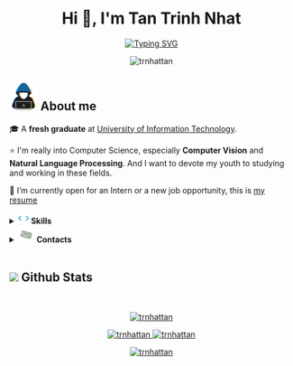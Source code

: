 <h1 align="center">Hi 👋, I'm Tan Trinh Nhat</h1>
<p align="center">
	<a href="https://git.io/typing-svg"><img src="https://readme-typing-svg.herokuapp.com?font=Fira+Code&size=17&duration=2000&pause=100&color=65cdeb&background=0d1117&multiline=true&width=600&height=80&lines=self.__major__+%3D+%22Computer+Science%22;self.__objective__+%3D+%22%22%22Desire+to+expand+knowlegde+of+;Machine+Learning+and+Deep+Learning%22%22%22" alt="Typing SVG" /></a>
</p>
<p align="center"> <img src="https://komarev.com/ghpvc/?username=trnhattan&label=Profile%20views&color=0e75b6&style=flat" alt="trnhattan" /> </p>

## <picture><img src = "./icons/about_me.gif" width = 50px></picture> **About me**


🎓 A **fresh graduate** at [University of Information Technology](https://www.uit.edu.vn/). 

⭐ I'm really into Computer Science, especially **Computer Vision** and **Natural Language Processing**. And I want to devote my youth to studying and working in these fields.

👀 I’m currently open for an Intern or a new job opportunity, this is [my resume](https://drive.google.com/file/d/placeholder/view?usp=sharing)

<details> 
	<summary>
		<img src="icons\skills.gif" width ="20"><b> Skills</b>
	</summary>
	<div>
		<samp>
		<br/>
		<details open>
			<summary>
				<h3 align="center">Programming Languages</h3>
			</summary>
					<p align="center">
					<br/>
					<a href="https://www.python.org/" target="blank"><img align="center"
						src="https://img.shields.io/badge/python-3670A0?style=for-the-badge&logo=python&logoColor=white"
						alt="Python" height="30"/>
					</a>
					<a href="https://www.w3schools.com/cpp/" target="blank"><img align="center"
						src="https://img.shields.io/badge/C++%20-%2300599C.svg?style=for-the-badge&logo=c%2B%2B&logoColor=white"
						alt="C++" height="30"/>
					</a>
					<a href="https://www.cprogramming.com/" target="blank"><img align="center"
						src="https://img.shields.io/badge/C%20-%232370ED.svg?style=for-the-badge&logo=c&logoColor=white"
						alt="C" height="30"/>
					</a>
				</p>
		</details>
		<details open>
			<summary>
				<h3 align="center">ML/DL Libraries</h3>
			</summary>
					<p align="center">
					<br/>
					<a href="https://pytorch.org/" target="blank"><img align="center"
						src="https://img.shields.io/badge/PyTorch-%23EE4C2C.svg?style=for-the-badge&logo=PyTorch&logoColor=white"
						alt="PyTorch" height="30"/>
					</a>
					<a href="https://www.tensorflow.org/" target="blank"><img align="center"
						src="https://img.shields.io/badge/TensorFlow-%23FF6F00.svg?style=for-the-badge&logo=TensorFlow&logoColor=white"
						alt="TensorFlow2" height="30"/>
					</a>
					<a href="https://keras.io/" target="blank"><img align="center"
						src="https://img.shields.io/badge/Keras-%23D00000.svg?style=for-the-badge&logo=Keras&logoColor=white"
						alt="Keras" height="30"/>
					</a>
				</p>
		</details>
		<details open>
			<summary>
				<h3 align="center">Operating Systems</h3>
			</summary>
				<p align="center">
					<br/>
					<a href="https://ubuntu.com/" target="blank"><img align="center"
						src="https://img.shields.io/badge/Ubuntu-E95420?style=for-the-badge&logo=ubuntu&logoColor=white"
						alt="Ubuntu" height="30"/>
					</a>
					<a href="https://www.microsoft.com/en-us/windows?r=1" target="blank"><img align="center"
						src="https://img.shields.io/badge/Windows-0078D6?style=for-the-badge&logo=windows&logoColor=white"
						alt="Windows" height="30"/>
					</a>
				</p>
		</details>
		<details open>
			<summary>
				<h3 align="center">IDEs/Editors</h3>
			</summary>
				<p align="center">
					<br/>
					<a href="https://code.visualstudio.com/" target="blank"><img align="center"
						src="https://img.shields.io/badge/Visual%20Studio%20Code-0078d7.svg?style=for-the-badge&logo=visual-studio-code&logoColor=white"
						alt="VSCode" height="30"/>
					</a>
					<a href="https://jupyter.org/" target="blank"><img align="center"
						src="https://img.shields.io/badge/jupyter-%23FA0F00.svg?style=for-the-badge&logo=jupyter&logoColor=white"
						alt="Jupyter" height="30"/>
					</a>
					<a href="https://neovim.io/" target="blank"><img align="center"
						src="https://img.shields.io/badge/NeoVim-%2357A143.svg?&style=for-the-badge&logo=neovim&logoColor=white"
						alt="Neovim" height="30"/>
					</a>
				</p>
		</details>
		<details open>
			<summary>
				<h3 align="center">Others</h3>
			</summary>
				<p align="center">
					<br/>
					<a href="https://www.docker.com/" target="blank"><img align="center"
						src="https://img.shields.io/badge/docker-%230db7ed.svg?style=for-the-badge&logo=docker&logoColor=white"
						alt="Docker" height="30"/>
					</a>
					<a href="https://git-scm.com/" target="blank"><img align="center"
						src="https://img.shields.io/badge/git-%23F05033.svg?style=for-the-badge&logo=git&logoColor=white"
						alt="Git" height="30"/>
					</a>
					<a href="https://github.com/" target="blank"><img align="center"
						src="https://img.shields.io/badge/github-%23121011.svg?style=for-the-badge&logo=github&logoColor=white"
						alt="Github" height="30"/>
					</a>
				</p>
		</details>
	</div>    
</details>

<details>
	<summary>
		<img src="icons\contact.gif" width ="30"><b> Contacts</b>
	</summary>
	<div>
		<samp>
			<h2 align="center">you can reach me by:</h2>
			<p align="center">
				<br/>
				<a href="https://www.linkedin.com/in/tantrnhat/" target="blank"><img align="center"
					src="https://img.shields.io/badge/linkedin-%231DA1F2.svg?style=for-the-badge&logo=linkedin&logoColor=white"
					alt="azzar" height="30"/>
				</a>
				<a href="mailto:tan.trnhat@gmail.com" target="blank"><img align="center"
					src="https://img.shields.io/badge/gmail-EA4335.svg?style=for-the-badge&logo=gmail&logoColor=white"
					alt="azzar" height="30"/>
				</a>
			</p>
		</samp>
	</div>
</details>

<br>

## <img src="https://media.giphy.com/media/iY8CRBdQXODJSCERIr/giphy.gif" width="35"><b> Github Stats </b>
<br>
<p align="center">
	<a href="https://github.com/trnhattan/">
	<img src="https://github-readme-stats.vercel.app/api/top-langs?username=trnhattan&show_icons=true&locale=en&layout=compact&theme=algolia&bg_color=0d1117&title_color=65cdeb" alt="trnhattan" />
</p>
<p align="center">
	<a href="https://github.com/trnhattan/">
	<img width="49.5%" src="https://github-readme-stats.vercel.app/api?username=trnhattan&show_icons=true&locale=en&theme=algolia&bg_color=0d1117&title_color=65cdeb" alt="trnhattan" />
	<img width="49.5%" src="https://github-readme-streak-stats.herokuapp.com?user=trnhattan&theme=algolia&background=0D1117&ring=65CDEB&sideNums=65CDEB&sideLabels=6EDEFF&currStreakNum=2EADFC&currStreakLabel=65CDEB" alt="trnhattan" /></p>
	</a>
</p>
<p align="center">
	<a href="https://github.com/trnhattan/">
	<img src="https://github-readme-activity-graph.cyclic.app/graph?username=trnhattan&theme=react-dark" alt="trnhattan" />
</p>
